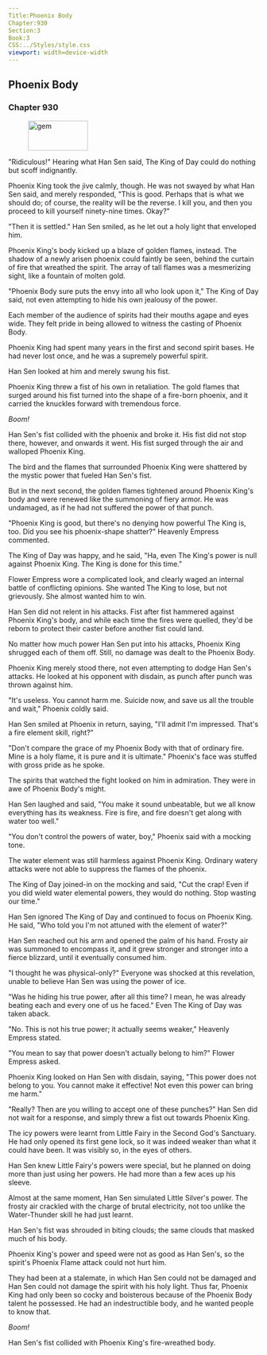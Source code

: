 ```yaml
---
Title:Phoenix Body 
Chapter:930 
Section:3 
Book:3 
CSS:../Styles/style.css 
viewport: width=device-width
---
```

  
## Phoenix Body
### Chapter 930
  
<figure>
	<img src="../Images/gem.gif" alt="gem" id="gem" width="120" height="60" />
</figure>
  

  
"Ridiculous!" Hearing what Han Sen said, The King of Day could do nothing but scoff indignantly.

Phoenix King took the jive calmly, though. He was not swayed by what Han Sen said, and merely responded, "This is good. Perhaps that is what we should do; of course, the reality will be the reverse. I kill you, and then you proceed to kill yourself ninety-nine times. Okay?"

"Then it is settled." Han Sen smiled, as he let out a holy light that enveloped him.

Phoenix King's body kicked up a blaze of golden flames, instead. The shadow of a newly arisen phoenix could faintly be seen, behind the curtain of fire that wreathed the spirit. The array of tall flames was a mesmerizing sight, like a fountain of molten gold.

"Phoenix Body sure puts the envy into all who look upon it," The King of Day said, not even attempting to hide his own jealousy of the power.

Each member of the audience of spirits had their mouths agape and eyes wide. They felt pride in being allowed to witness the casting of Phoenix Body.

Phoenix King had spent many years in the first and second spirit bases. He had never lost once, and he was a supremely powerful spirit.

Han Sen looked at him and merely swung his fist.

Phoenix King threw a fist of his own in retaliation. The gold flames that surged around his fist turned into the shape of a fire-born phoenix, and it carried the knuckles forward with tremendous force.

*Boom!*

Han Sen's fist collided with the phoenix and broke it. His fist did not stop there, however, and onwards it went. His fist surged through the air and walloped Phoenix King.

The bird and the flames that surrounded Phoenix King were shattered by the mystic power that fueled Han Sen's fist.

But in the next second, the golden flames tightened around Phoenix King's body and were renewed like the summoning of fiery armor. He was undamaged, as if he had not suffered the power of that punch.

"Phoenix King is good, but there's no denying how powerful The King is, too. Did you see his phoenix-shape shatter?" Heavenly Empress commented.

The King of Day was happy, and he said, "Ha, even The King's power is null against Phoenix King. The King is done for this time."

Flower Empress wore a complicated look, and clearly waged an internal battle of conflicting opinions. She wanted The King to lose, but not grievously. She almost wanted him to win.

Han Sen did not relent in his attacks. Fist after fist hammered against Phoenix King's body, and while each time the fires were quelled, they'd be reborn to protect their caster before another fist could land.

No matter how much power Han Sen put into his attacks, Phoenix King shrugged each of them off. Still, no damage was dealt to the Phoenix Body.

Phoenix King merely stood there, not even attempting to dodge Han Sen's attacks. He looked at his opponent with disdain, as punch after punch was thrown against him.

"It's useless. You cannot harm me. Suicide now, and save us all the trouble and wait," Phoenix coldly said.

Han Sen smiled at Phoenix in return, saying, "I'll admit I'm impressed. That's a fire element skill, right?"

"Don't compare the grace of my Phoenix Body with that of ordinary fire. Mine is a holy flame, it is pure and it is ultimate." Phoenix's face was stuffed with gross pride as he spoke.

The spirits that watched the fight looked on him in admiration. They were in awe of Phoenix Body's might.

Han Sen laughed and said, "You make it sound unbeatable, but we all know everything has its weakness. Fire is fire, and fire doesn't get along with water too well."

"You don't control the powers of water, boy," Phoenix said with a mocking tone.

The water element was still harmless against Phoenix King. Ordinary watery attacks were not able to suppress the flames of the phoenix.

The King of Day joined-in on the mocking and said, "Cut the crap! Even if you did wield water elemental powers, they would do nothing. Stop wasting our time."

Han Sen ignored The King of Day and continued to focus on Phoenix King. He said, "Who told you I'm not attuned with the element of water?"

Han Sen reached out his arm and opened the palm of his hand. Frosty air was summoned to encompass it, and it grew stronger and stronger into a fierce blizzard, until it eventually consumed him.

"I thought he was physical-only?" Everyone was shocked at this revelation, unable to believe Han Sen was using the power of ice.

"Was he hiding his true power, after all this time? I mean, he was already beating each and every one of us he faced." Even The King of Day was taken aback.

"No. This is not his true power; it actually seems weaker," Heavenly Empress stated.

"You mean to say that power doesn't actually belong to him?" Flower Empress asked.

Phoenix King looked on Han Sen with disdain, saying, "This power does not belong to you. You cannot make it effective! Not even this power can bring me harm."

"Really? Then are you willing to accept one of these punches?" Han Sen did not wait for a response, and simply threw a fist out towards Phoenix King.

The icy powers were learnt from Little Fairy in the Second God's Sanctuary. He had only opened its first gene lock, so it was indeed weaker than what it could have been. It was visibly so, in the eyes of others.

Han Sen knew Little Fairy's powers were special, but he planned on doing more than just using her powers. He had more than a few aces up his sleeve.

Almost at the same moment, Han Sen simulated Little Silver's power. The frosty air crackled with the charge of brutal electricity, not too unlike the Water-Thunder skill he had just learnt.

Han Sen's fist was shrouded in biting clouds; the same clouds that masked much of his body.

Phoenix King's power and speed were not as good as Han Sen's, so the spirit's Phoenix Flame attack could not hurt him.

They had been at a stalemate, in which Han Sen could not be damaged and Han Sen could not damage the spirit with his holy light. Thus far, Phoenix King had only been so cocky and boisterous because of the Phoenix Body talent he possessed. He had an indestructible body, and he wanted people to know that.

*Boom!*

Han Sen's fist collided with Phoenix King's fire-wreathed body.
